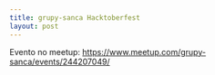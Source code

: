 ```yaml
---
title: grupy-sanca Hacktoberfest
layout: post
---
```


Evento no meetup: https://www.meetup.com/grupy-sanca/events/244207049/
